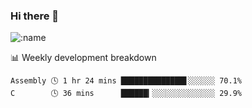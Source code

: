 ### Hi there 👋

<!--
**lv2020/lv2020** is a ✨ _special_ ✨ repository because its `README.md` (this file) appears on your GitHub profile.

Here are some ideas to get you started:

- 🔭 I’m currently working on ...
- 🌱 I’m currently learning ...
- 👯 I’m looking to collaborate on ...
- 🤔 I’m looking for help with ...
- 💬 Ask me about ...
- 📫 How to reach me: ...
- 😄 Pronouns: ...
- ⚡ Fun fact: ...
-->
![:name](https://count.getloli.com/get/@:lv2020)
 <!-- waka-box start -->
📊 Weekly development breakdown
```text
Assembly 🕓 1 hr 24 mins ██████████████▋░░░░░░ 70.1%
C        🕓 36 mins      ██████▎░░░░░░░░░░░░░░ 29.9%
```
<!-- Powered by https://github.com/YouEclipse/waka-box-go . -->
<!-- waka-box end -->
